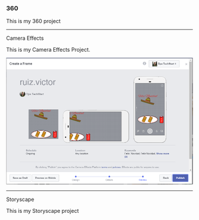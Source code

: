 ### 360

This is my 360 project

<script src="//360.vizor.io/scripts/embed.js" data-vizorurl="https://360.vizor.io/embed/v/9pxaj" ></script>

***

Camera Effects

This is my Camera Effects Project.

![Feliz navidad](https://github.com/ruizv/ruizv.github.io/blob/master/Feliz%20navidad.PNG?raw=true "Optional Title") 

 
***

Storyscape

This is my Storyscape project

<script src="//360.vizor.io/scripts/embed.js" data-vizorurl="https://patches.vizor.io/embed/ruizv/victor-ru-copy-copy" ></script> 
